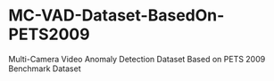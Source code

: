 # MC-VAD-Dataset-BasedOn-PETS2009
Multi-Camera Video Anomaly Detection Dataset Based on PETS 2009 Benchmark Dataset
